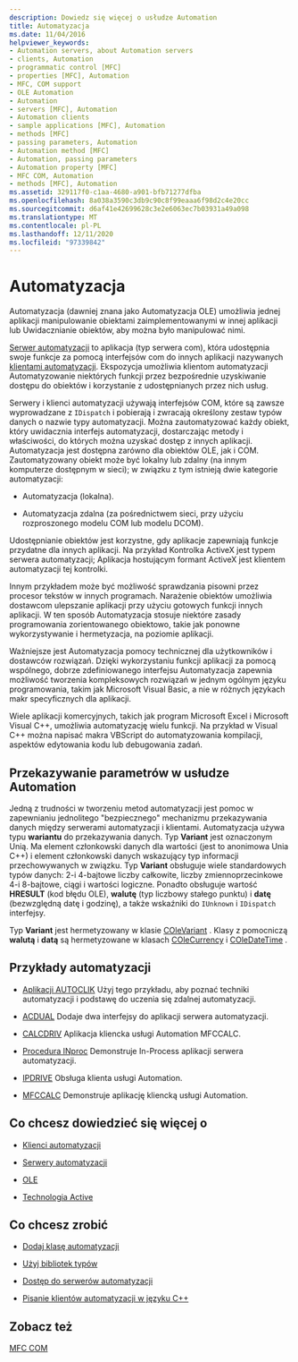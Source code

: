 ```yaml
---
description: Dowiedz się więcej o usłudze Automation
title: Automatyzacja
ms.date: 11/04/2016
helpviewer_keywords:
- Automation servers, about Automation servers
- clients, Automation
- programmatic control [MFC]
- properties [MFC], Automation
- MFC, COM support
- OLE Automation
- Automation
- servers [MFC], Automation
- Automation clients
- sample applications [MFC], Automation
- methods [MFC]
- passing parameters, Automation
- Automation method [MFC]
- Automation, passing parameters
- Automation property [MFC]
- MFC COM, Automation
- methods [MFC], Automation
ms.assetid: 329117f0-c1aa-4680-a901-bfb71277dfba
ms.openlocfilehash: 8a038a3590c3db9c90c8f99eaaa6f98d2c4e20cc
ms.sourcegitcommit: d6af41e42699628c3e2e6063ec7b03931a49a098
ms.translationtype: MT
ms.contentlocale: pl-PL
ms.lasthandoff: 12/11/2020
ms.locfileid: "97339842"
---
```

# <a name="automation"></a>Automatyzacja

Automatyzacja (dawniej znana jako Automatyzacja OLE) umożliwia jednej aplikacji manipulowanie obiektami zaimplementowanymi w innej aplikacji lub Uwidacznianie obiektów, aby można było manipulować nimi.

[Serwer automatyzacji](automation-servers.md) to aplikacja (typ serwera com), która udostępnia swoje funkcje za pomocą interfejsów com do innych aplikacji nazywanych [klientami automatyzacji](automation-clients.md). Ekspozycja umożliwia klientom automatyzacji Automatyzowanie niektórych funkcji przez bezpośrednie uzyskiwanie dostępu do obiektów i korzystanie z udostępnianych przez nich usług.

Serwery i klienci automatyzacji używają interfejsów COM, które są zawsze wyprowadzane z `IDispatch` i pobierają i zwracają określony zestaw typów danych o nazwie typy automatyzacji. Można zautomatyzować każdy obiekt, który uwidacznia interfejs automatyzacji, dostarczając metody i właściwości, do których można uzyskać dostęp z innych aplikacji. Automatyzacja jest dostępna zarówno dla obiektów OLE, jak i COM. Zautomatyzowany obiekt może być lokalny lub zdalny (na innym komputerze dostępnym w sieci); w związku z tym istnieją dwie kategorie automatyzacji:

- Automatyzacja (lokalna).

- Automatyzacja zdalna (za pośrednictwem sieci, przy użyciu rozproszonego modelu COM lub modelu DCOM).

Udostępnianie obiektów jest korzystne, gdy aplikacje zapewniają funkcje przydatne dla innych aplikacji. Na przykład Kontrolka ActiveX jest typem serwera automatyzacji; Aplikacja hostującym formant ActiveX jest klientem automatyzacji tej kontrolki.

Innym przykładem może być możliwość sprawdzania pisowni przez procesor tekstów w innych programach. Narażenie obiektów umożliwia dostawcom ulepszanie aplikacji przy użyciu gotowych funkcji innych aplikacji. W ten sposób Automatyzacja stosuje niektóre zasady programowania zorientowanego obiektowo, takie jak ponowne wykorzystywanie i hermetyzacja, na poziomie aplikacji.

Ważniejsze jest Automatyzacja pomocy technicznej dla użytkowników i dostawców rozwiązań. Dzięki wykorzystaniu funkcji aplikacji za pomocą wspólnego, dobrze zdefiniowanego interfejsu Automatyzacja zapewnia możliwość tworzenia kompleksowych rozwiązań w jednym ogólnym języku programowania, takim jak Microsoft Visual Basic, a nie w różnych językach makr specyficznych dla aplikacji.

Wiele aplikacji komercyjnych, takich jak program Microsoft Excel i Microsoft Visual C++, umożliwia automatyzację wielu funkcji. Na przykład w Visual C++ można napisać makra VBScript do automatyzowania kompilacji, aspektów edytowania kodu lub debugowania zadań.

## <a name="passing-parameters-in-automation"></a><a name="_core_passing_parameters_in_automation"></a> Przekazywanie parametrów w usłudze Automation

Jedną z trudności w tworzeniu metod automatyzacji jest pomoc w zapewnianiu jednolitego "bezpiecznego" mechanizmu przekazywania danych między serwerami automatyzacji i klientami. Automatyzacja używa typu **wariantu** do przekazywania danych. Typ **Variant** jest oznaczonym Unią. Ma element członkowski danych dla wartości (jest to anonimowa Unia C++) i element członkowski danych wskazujący typ informacji przechowywanych w związku. Typ **Variant** obsługuje wiele standardowych typów danych: 2-i 4-bajtowe liczby całkowite, liczby zmiennoprzecinkowe 4-i 8-bajtowe, ciągi i wartości logiczne. Ponadto obsługuje wartość **HRESULT** (kod błędu OLE), **walutę** (typ liczbowy stałego punktu) i **datę** (bezwzględną datę i godzinę), a także wskaźniki do `IUnknown` i `IDispatch` interfejsy.

Typ **Variant** jest hermetyzowany w klasie [COleVariant](reference/colevariant-class.md) . Klasy z pomocniczą **walutą** i **datą** są hermetyzowane w klasach [COleCurrency](reference/colecurrency-class.md) i [COleDateTime](../atl-mfc-shared/reference/coledatetime-class.md) .

## <a name="automation-samples"></a>Przykłady automatyzacji

- [Aplikacji AUTOCLIK](../overview/visual-cpp-samples.md) Użyj tego przykładu, aby poznać techniki automatyzacji i podstawę do uczenia się zdalnej automatyzacji.

- [ACDUAL](../overview/visual-cpp-samples.md) Dodaje dwa interfejsy do aplikacji serwera automatyzacji.

- [CALCDRIV](../overview/visual-cpp-samples.md) Aplikacja kliencka usługi Automation MFCCALC.

- [Procedura INproc](../overview/visual-cpp-samples.md) Demonstruje In-Process aplikacji serwera automatyzacji.

- [IPDRIVE](../overview/visual-cpp-samples.md) Obsługa klienta usługi Automation.

- [MFCCALC](../overview/visual-cpp-samples.md) Demonstruje aplikację kliencką usługi Automation.

## <a name="what-do-you-want-to-know-more-about"></a>Co chcesz dowiedzieć się więcej o

- [Klienci automatyzacji](automation-clients.md)

- [Serwery automatyzacji](automation-servers.md)

- [OLE](ole-in-mfc.md)

- [Technologia Active](mfc-com.md)

## <a name="what-do-you-want-to-do"></a>Co chcesz zrobić

- [Dodaj klasę automatyzacji](automation-servers.md)

- [Użyj bibliotek typów](automation-clients-using-type-libraries.md)

- [Dostęp do serwerów automatyzacji](automation-servers.md)

- [Pisanie klientów automatyzacji w języku C++](automation-clients.md)

## <a name="see-also"></a>Zobacz też

[MFC COM](mfc-com.md)
